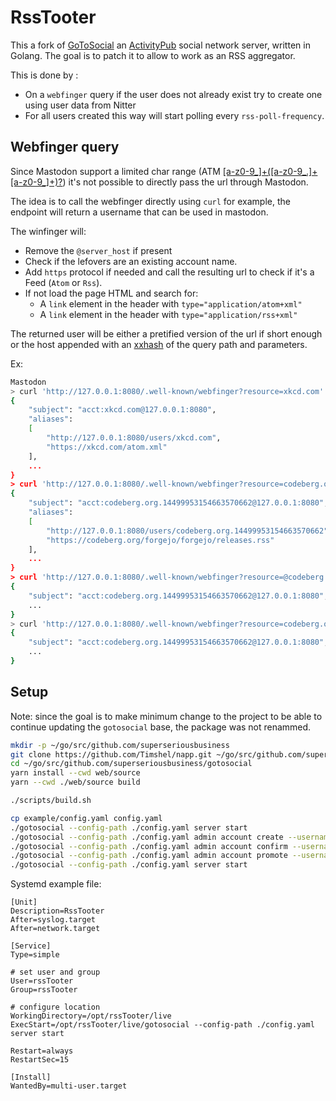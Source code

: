 # RssTooter

This a fork of [GoToSocial](https://github.com/superseriousbusiness/gotosocial) an [ActivityPub](https://activitypub.rocks/) social network server, written in Golang.
The goal is to patch it to allow to work as an RSS aggregator.

This is done by :
  - On a `webfinger` query if the user does not already exist try to create one using user data from Nitter
  - For all users created this way will start polling every `rss-poll-frequency`.

## Webfinger query

Since Mastodon support a limited char range (ATM [[a-z0-9_]+([a-z0-9_\.]+[a-z0-9_]+)?](https://github.com/mastodon/mastodon/blob/d8c428472356abd70aaf1f514b99114464ee7f61/app/models/account.rb#L70)) it's not possible to directly pass the url through Mastodon.

The idea is to call the webfinger directly using `curl` for example, the endpoint will return a username that can be used in mastodon.

The winfinger will:
 - Remove the `@server_host` if present
 - Check if the lefovers are an existing account name.
 - Add `https` protocol if needed and call the resulting url to check if it's a Feed (`Atom` or `Rss`).
 - If not load the page HTML and search for:
    - A `link` element in the header with `type="application/atom+xml"`
    - A `link` element in the header with `type="application/rss+xml"`

The returned user will be either a pretified version of the url if short enough or the host appended with an [xxhash](https://github.com/cespare/xxhash) of the query path and parameters.

Ex:
```bash
Mastodon
> curl 'http://127.0.0.1:8080/.well-known/webfinger?resource=xkcd.com'
{
    "subject": "acct:xkcd.com@127.0.0.1:8080",
    "aliases":
    [
        "http://127.0.0.1:8080/users/xkcd.com",
        "https://xkcd.com/atom.xml"
    ],
    ...
}
> curl 'http://127.0.0.1:8080/.well-known/webfinger?resource=codeberg.org/forgejo/forgejo/releases.rss'
{
    "subject": "acct:codeberg.org.14499953154663570662@127.0.0.1:8080",
    "aliases":
    [
        "http://127.0.0.1:8080/users/codeberg.org.14499953154663570662",
        "https://codeberg.org/forgejo/forgejo/releases.rss"
    ],
    ...
}
> curl 'http://127.0.0.1:8080/.well-known/webfinger?resource=@codeberg.org.14499953154663570662@127.0.0.1:8080'
{
    "subject": "acct:codeberg.org.14499953154663570662@127.0.0.1:8080",
    ...
}
> curl 'http://127.0.0.1:8080/.well-known/webfinger?resource=codeberg.org.14499953154663570662'
{
    "subject": "acct:codeberg.org.14499953154663570662@127.0.0.1:8080",
    ...
}
```


## Setup

Note: since the goal is to make minimum change to the project to be able to continue updating the `gotosocial` base, the package was not renammed.

```bash
mkdir -p ~/go/src/github.com/superseriousbusiness
git clone https://github.com/Timshel/napp.git ~/go/src/github.com/superseriousbusiness/gotosocial
cd ~/go/src/github.com/superseriousbusiness/gotosocial
yarn install --cwd web/source
yarn --cwd ./web/source build

./scripts/build.sh

cp example/config.yaml config.yaml
./gotosocial --config-path ./config.yaml server start
./gotosocial --config-path ./config.yaml admin account create --username admin --email toto@yopmail.com --password 'Password'
./gotosocial --config-path ./config.yaml admin account confirm --username admin
./gotosocial --config-path ./config.yaml admin account promote --username admin
./gotosocial --config-path ./config.yaml server start
```


Systemd example file:

```systemd
[Unit]
Description=RssTooter
After=syslog.target
After=network.target

[Service]
Type=simple

# set user and group
User=rssTooter
Group=rssTooter

# configure location
WorkingDirectory=/opt/rssTooter/live
ExecStart=/opt/rssTooter/live/gotosocial --config-path ./config.yaml server start

Restart=always
RestartSec=15

[Install]
WantedBy=multi-user.target
```
